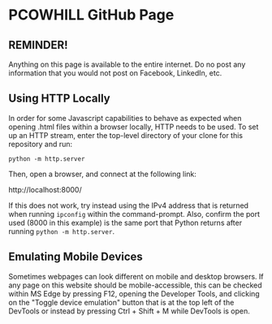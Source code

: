 # PCOWHILL GitHub Page


## REMINDER!
Anything on this page is available to the entire internet.  Do no post any
information that you would not post on Facebook, LinkedIn, etc.


## Using HTTP Locally
In order for some Javascript capabilities to behave as expected when opening
.html files within a browser locally, HTTP needs to be used.  To set up an
HTTP stream, enter the top-level directory of your clone for this repository
and run:


`python -m http.server`


Then, open a browser, and connect at the following link:


http://localhost:8000/


If this does not work, try instead using the IPv4 address that is returned
when running `ipconfig` within the command-prompt.  Also, confirm the port
used (8000 in this example) is the same port that Python returns after running
`python -m http.server`.


## Emulating Mobile Devices
Sometimes webpages can look different on mobile and desktop browsers.  If any
page on this website should be mobile-accessible, this can be checked within
MS Edge by pressing F12, opening the Developer Tools, and clicking on the
"Toggle device emulation" button that is at the top left of the DevTools or
instead by pressing Ctrl + Shift + M while DevTools is open.